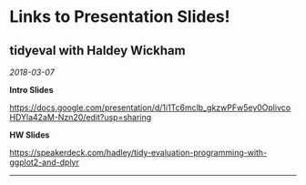 # Links to Presentation Slides!


## tidyeval with Haldey Wickham

*2018-03-07*

**Intro Slides**

https://docs.google.com/presentation/d/1i1Tc6mclb_gkzwPFw5ey0OplivcoHDYla42aM-Nzn20/edit?usp=sharing

**HW Slides**

https://speakerdeck.com/hadley/tidy-evaluation-programming-with-ggplot2-and-dplyr

***


